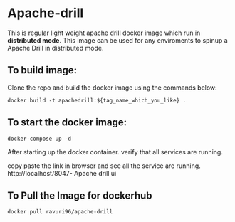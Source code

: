 # Apache-drill

This is regular light weight apache drill docker image which run in **distributed mode**. This image can be used for any enviroments to spinup a Apache Drill in distributed mode.


## To build image:

Clone the repo and build the docker image using the commands below:

```
docker build -t apachedrill:${tag_name_which_you_like} .
```

## To start the docker image:

```
docker-compose up -d
```

After starting up the docker container. verify that all services are running.

copy paste the link in browser and see all the service are running.
http://localhost/8047- Apache drill ui


## To Pull the Image for dockerhub 
  
```
docker pull ravuri96/apache-drill
```
